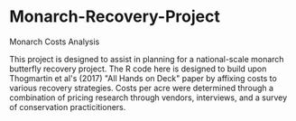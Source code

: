 # Monarch-Recovery-Project
Monarch Costs Analysis

This project is designed to assist in planning for a national-scale monarch butterfly recovery project. The R code here is designed to build upon Thogmartin et al's (2017) "All Hands on Deck" paper by affixing costs to various recovery strategies. Costs per acre were determined through a combination of pricing research through vendors, interviews, and a survey of conservation practicitioners. 
